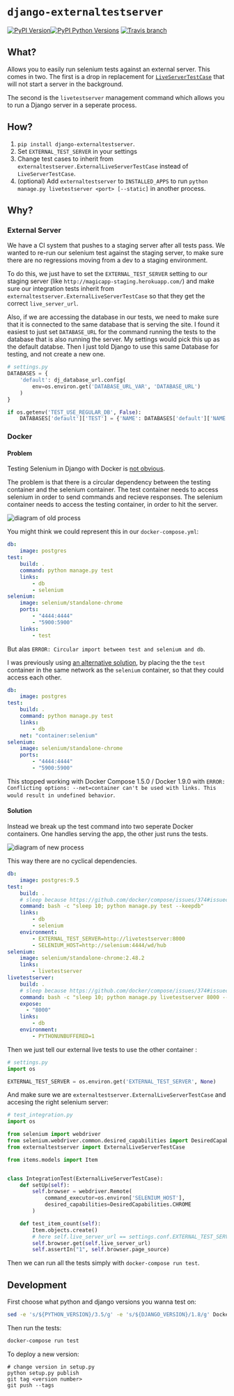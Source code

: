 # `django-externaltestserver`
[![PyPI Version](https://img.shields.io/pypi/v/django-externaltestserver.svg?style=flat-square)![PyPI Python Versions](https://img.shields.io/pypi/pyversions/django-externaltestserver.svg?style=flat-square)](https://pypi.python.org/pypi/django-externaltestserver)
[![Travis branch](https://img.shields.io/travis/saulshanabrook/django-externaltestserver/master.svg?style=flat-square)](https://travis-ci.org/saulshanabrook/django-externaltestserver)

## What?

Allows you to easily run selenium tests against an external server. This comes
in two. The first is a drop in replacement for
[`LiveServerTestCase`](https://docs.djangoproject.com/en/1.8/topics/testing/tools/#liveservertestcase)
that will not start a server in the background.

The second is the `livetestserver` management command which allows you to run
a Django server in a seperate process.

## How?
1. `pip install django-externaltestserver`.
2. Set `EXTERNAL_TEST_SERVER` in your settings
3. Change test cases to inherit from
   `externaltestserver.ExternalLiveServerTestCase` instead of
   `LiveServerTestCase`.
4. (optional) Add `externaltestserver` to `INSTALLED_APPS` to run
   `python manage.py livetestserver <port> [--static]` in another process.

## Why?

### External Server
We have a CI system that pushes to a staging server after all tests pass.
We wanted to re-run our selenium test against the staging server, to make
sure there are no regressions moving from a dev to a staging environment.

To do this, we just have to set the `EXTERNAL_TEST_SERVER`
setting to our staging server (like `http://magicapp-staging.herokuapp.com/`)
and make sure our integration tests inherit from `externaltestserver.ExternalLiveServerTestCase`
so that they get the correct `live_server_url`.

Also, if we are accessing the database in our tests, we need to make sure
that it is connected to the same database that is serving the site. I found
it easiest to just set `DATABASE_URL` for the command running the tests
to the database that is also running the server. My settings would pick
this up as the default databse. Then I just told Django to use this same
Database for testing, and not create a new one.

```python
# settings.py
DATABASES = {
    'default': dj_database_url.config(
        env=os.environ.get('DATABASE_URL_VAR', 'DATABASE_URL')
    )
}

if os.getenv('TEST_USE_REGULAR_DB', False):
    DATABASES['default']['TEST'] = {'NAME': DATABASES['default']['NAME']}
```
### Docker

#### Problem

Testing Selenium in Django with Docker is
[not obvious](http://stackoverflow.com/questions/32408429/running-django-tests-with-selenium-in-docker).

The problem is that there is a circular dependency between the testing
container and the selenium container. The test container needs to access
selenium in order to send commands and recieve responses. The selenium
container needs to access the testing container, in order to hit the server.

![diagram of old process](./images/old.jpg)

You might think we could represent this in our `docker-compose.yml`:

```yaml
db:
    image: postgres
test:
    build: .
    command: python manage.py test
    links:
        - db
        - selenium
selenium:
    image: selenium/standalone-chrome
    ports:
        - "4444:4444"
        - "5900:5900"
    links:
        - test
```

But alas `ERROR: Circular import between test and selenium and db`.

I was previously using
[an alternative solution](https://github.com/docker/compose/issues/1991#issuecomment-138139493),
by placing the the `test` container in the same network as the `selenium`
container, so that they could access each other.


```yaml
db:
    image: postgres
test:
    build: .
    command: python manage.py test
    links:
        - db
    net: "container:selenium"
selenium:
    image: selenium/standalone-chrome
    ports:
        - "4444:4444"
        - "5900:5900"
```

This stopped working with Docker Compose 1.5.0 / Docker 1.9.0 with
`ERROR: Conflicting options: --net=container can't be used with links. This would result in undefined behavior`.

#### Solution

Instead we break up the test command into
two seperate Docker containers. One handles serving the app, the other just runs the tests.

![diagram of new process](./images/new.jpg)

This way there are no cyclical dependencies.

```yaml
db:
    image: postgres:9.5
test:
    build: .
    # sleep because https://github.com/docker/compose/issues/374#issuecomment-156546513
    command: bash -c "sleep 10; python manage.py test --keepdb"
    links:
        - db
        - selenium
    environment:
        - EXTERNAL_TEST_SERVER=http://livetestserver:8000
        - SELENIUM_HOST=http://selenium:4444/wd/hub
selenium:
    image: selenium/standalone-chrome:2.48.2
    links:
        - livetestserver
livetestserver:
    build: .
    # sleep because https://github.com/docker/compose/issues/374#issuecomment-156546513
    command: bash -c "sleep 10; python manage.py livetestserver 8000 --static"
    expose:
      - "8000"
    links:
        - db
    environment:
        - PYTHONUNBUFFERED=1

```

Then we just tell our external live tests to use the other container :

```python
# settings.py
import os

EXTERNAL_TEST_SERVER = os.environ.get('EXTERNAL_TEST_SERVER', None)
```

And make sure we are  `externaltestserver.ExternalLiveServerTestCase`
and accesing the right selenium server:

```python
# test_integration.py
import os

from selenium import webdriver
from selenium.webdriver.common.desired_capabilities import DesiredCapabilities
from externaltestserver import ExternalLiveServerTestCase

from items.models import Item


class IntegrationTest(ExternalLiveServerTestCase):
    def setUp(self):
        self.browser = webdriver.Remote(
            command_executor=os.environ['SELENIUM_HOST'],
            desired_capabilities=DesiredCapabilities.CHROME
        )

    def test_item_count(self):
        Item.objects.create()
        # here self.live_server_url == settings.conf.EXTERNAL_TEST_SERVER == "http://testserver:8000/"
        self.browser.get(self.live_server_url)
        self.assertIn("1", self.browser.page_source)
```

Then we can run all the tests simply with `docker-compose run test`.


## Development

First choose what python and django versions you wanna test on:

```bash
sed -e 's/${PYTHON_VERSION}/3.5/g' -e 's/${DJANGO_VERSION}/1.8/g' Dockerfile.tmpl  > Dockerfile
```

Then run the tests:

```bash
docker-compose run test
```


To deploy a new version:

```
# change version in setup.py
python setup.py publish
git tag <version number>
git push --tags
```

